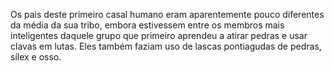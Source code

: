 ﻿Os pais deste primeiro casal humano eram aparentemente pouco diferentes da média da sua tribo, embora estivessem entre os membros mais inteligentes daquele grupo que primeiro aprendeu a atirar pedras e usar clavas em lutas. Eles também faziam uso de lascas pontiagudas de pedras, sílex e osso.